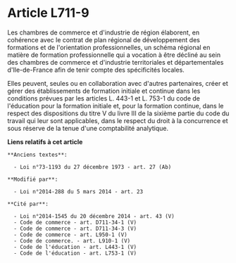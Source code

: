 # Article L711-9

Les chambres de commerce et d'industrie de région élaborent, en cohérence avec le contrat de plan régional de développement
des formations et de l'orientation professionnelles, un schéma régional en matière de formation professionnelle qui a
vocation à être décliné au sein des chambres de commerce et d'industrie territoriales et départementales d'Ile-de-France afin
de tenir compte des spécificités locales.

Elles peuvent, seules ou en collaboration avec d'autres partenaires, créer et gérer des établissements de formation initiale
et continue dans les conditions prévues par les articles L. 443-1 et L. 753-1 du code de l'éducation pour la formation
initiale et, pour la formation continue, dans le respect des dispositions du titre V du livre III de la sixième partie du
code du travail qui leur sont applicables, dans le respect du droit à la concurrence et sous réserve de la tenue d'une
comptabilité analytique.

**Liens relatifs à cet article**

	**Anciens textes**:

	  - Loi n°73-1193 du 27 décembre 1973 - art. 27 (Ab)

	**Modifié par**:

	  - Loi n°2014-288 du 5 mars 2014 - art. 23

	**Cité par**:

	  - Loi n°2014-1545 du 20 décembre 2014 - art. 43 (V)
	  - Code de commerce - art. D711-34-1 (V)
	  - Code de commerce - art. D711-34-3 (V)
	  - Code de commerce - art. L950-1 (V)
	  - Code de commerce. - art. L910-1 (V)
	  - Code de l'éducation - art. L443-1 (V)
	  - Code de l'éducation - art. L753-1 (V)
